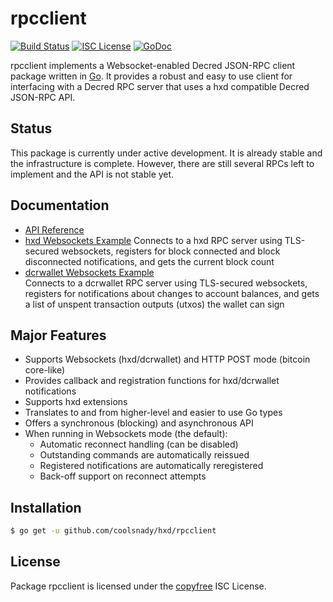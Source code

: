 rpcclient
=========

[![Build Status](http://img.shields.io/travis/coolsnady/hxd.svg)](https://travis-ci.org/coolsnady/hxd)
[![ISC License](http://img.shields.io/badge/license-ISC-blue.svg)](http://copyfree.org)
[![GoDoc](https://img.shields.io/badge/godoc-reference-blue.svg)](http://godoc.org/github.com/coolsnady/hxd/rpcclient)

rpcclient implements a Websocket-enabled Decred JSON-RPC client package written
in [Go](http://golang.org/).  It provides a robust and easy to use client for
interfacing with a Decred RPC server that uses a hxd compatible Decred
JSON-RPC API.

## Status

This package is currently under active development.  It is already stable and
the infrastructure is complete.  However, there are still several RPCs left to
implement and the API is not stable yet.

## Documentation

* [API Reference](http://godoc.org/github.com/coolsnady/hxd/rpcclient)
* [hxd Websockets Example](https://github.com/coolsnady/hxd/tree/master/rpcclient/examples/dcrdwebsockets)
  Connects to a hxd RPC server using TLS-secured websockets, registers for
  block connected and block disconnected notifications, and gets the current
  block count
* [dcrwallet Websockets Example](https://github.com/coolsnady/hxd/tree/master/rpcclient/examples/dcrwalletwebsockets)  
  Connects to a dcrwallet RPC server using TLS-secured websockets, registers for
  notifications about changes to account balances, and gets a list of unspent
  transaction outputs (utxos) the wallet can sign

## Major Features

* Supports Websockets (hxd/dcrwallet) and HTTP POST mode (bitcoin core-like)
* Provides callback and registration functions for hxd/dcrwallet notifications
* Supports hxd extensions
* Translates to and from higher-level and easier to use Go types
* Offers a synchronous (blocking) and asynchronous API
* When running in Websockets mode (the default):
  * Automatic reconnect handling (can be disabled)
  * Outstanding commands are automatically reissued
  * Registered notifications are automatically reregistered
  * Back-off support on reconnect attempts

## Installation

```bash
$ go get -u github.com/coolsnady/hxd/rpcclient
```

## License

Package rpcclient is licensed under the [copyfree](http://copyfree.org) ISC
License.
